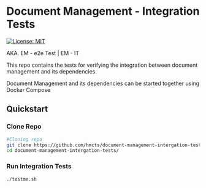 # Document Management - Integration Tests
[![License: MIT](https://img.shields.io/badge/License-MIT-yellow.svg)](https://opensource.org/licenses/MIT)

AKA. EM - e2e Test | EM - IT

This repo contains the tests for verifying the integration between document management
and its dependencies.

Document Management and its dependencies can be started together using Docker Compose

## Quickstart
### Clone Repo

```bash
#Cloning repo
git clone https://github.com/hmcts/document-management-intergation-tests.git
cd document-management-intergation-tests/
```

### Run Integration Tests
```bash
./testme.sh
```